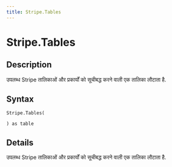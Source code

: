 ```yaml
---
title: Stripe.Tables
---
```


# Stripe.Tables


## Description

उपलब्ध Stripe तालिकाओं और प्रकार्यों को सूचीबद्ध करने वाली एक तालिका लौटाता है.


## Syntax

```powerquery
Stripe.Tables(

) as table
```


## Details

उपलब्ध Stripe तालिकाओं और प्रकार्यों को सूचीबद्ध करने वाली एक तालिका लौटाता है.


